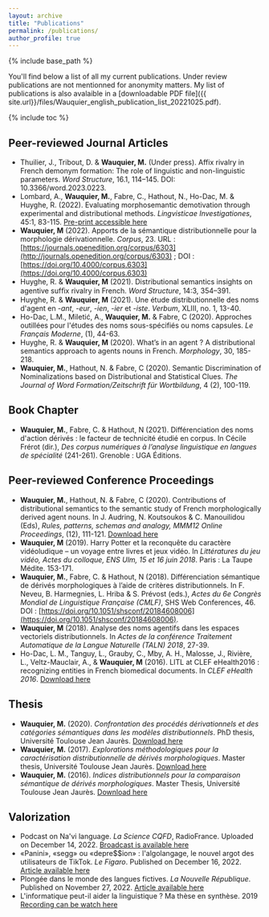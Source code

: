 ```yaml
---
layout: archive
title: "Publications"
permalink: /publications/
author_profile: true
---
```


{% include base_path %}

You'll find below a list of all my current publications. Under review publications are not mentionned for anonymity matters. My list of publications is also avalaible in a [downloadable PDF file]({{ site.url}}/files/Wauquier_english_publication_list_20221025.pdf).

{% include toc %}

Peer-reviewed Journal Articles
------

- Thuilier, J., Tribout, D. & **Wauquier, M.** (Under press). Affix rivalry in French demonym formation: The role of linguistic and non-linguistic parameters. *Word Structure*, 16.1, 114–145. DOI: 10.3366/word.2023.0223.
- Lombard, A., **Wauquier, M.**, Fabre, C., Hathout, N., Ho-Dac, M. & Huyghe, R. (2022). Evaluating morphosemantic demotivation through experimental and distributional methods. *Lingvisticae Investigationes*, 45:1, 83-115. [Pre-print accessible here](https://folia.unifr.ch/unifr/documents/323035)
- **Wauquier, M** (2022). Apports de la sémantique distributionnelle pour la morphologie dérivationnelle. *Corpus*, 23. URL : [https://journals.openedition.org/corpus/6303](http://journals.openedition.org/corpus/6303) ; DOI : [https://doi.org/10.4000/corpus.6303](https://doi.org/10.4000/corpus.6303)
- Huyghe, R. & **Wauquier, M** (2021). Distributional semantics insights on agentive sufﬁx rivalry in French. *Word Structure*, 14:3, 354–391.
- Huyghe, R. & **Wauquier, M** (2021). Une étude distributionnelle des noms d'agent en *-ant*, *-eur*, *-ien*, *-ier* et *-iste*. *Verbum*, XLIII, no. 1, 13-40.
- Ho-Dac, L.M., Miletić, A., **Wauquier, M.** & Fabre, C (2020). Approches outillées pour l'études des noms sous-spécifiés ou noms capsules. *Le Français Moderne*, (1), 44-63.
- Huyghe, R. & **Wauquier, M** (2020). What’s in an agent ? A distributional semantics approach to agents nouns in French. *Morphology*, 30, 185-218.
- **Wauquier, M.**, Hathout, N. & Fabre, C (2020). Semantic Discrimination of Nominalizations based on Distributional and Statistical Clues. *The Journal of Word Formation/Zeitschrift für Wortbildung*, 4 (2), 100-119.

Book Chapter
------

- **Wauquier, M.**, Fabre, C. & Hathout, N (2021). Différenciation des noms d'action dérivés : le facteur de technicité étudié en corpus. In Cécile Frérot (dir.), *Des corpus numériques à l’analyse linguistique en langues de spécialité* (241-261). Grenoble : UGA Éditions.

Peer-reviewed Conference Proceedings
------

- **Wauquier, M.**, Hathout, N. & Fabre, C (2020).  Contributions of distributional semantics to the semantic study of French morphologically derived agent nouns. In J. Audring, N. Koutsoukos & C.
Manouilidou (Eds), *Rules, patterns, schemas and analogy, MMM12 Online Proceedings*, (12), 111-121. [Download here](https://mmm.library.upatras.gr/mmm/article/download/3254/3514)
- **Wauquier, M** (2019). Harry Potter et la reconquête du caractère vidéoludique – un voyage entre livres et jeux vidéo. In *Littératures du jeu vidéo, Actes du colloque, ENS Ulm, 15 et 16 juin 2018*. Paris : La Taupe Médite. 153-171.
- **Wauquier, M.**, Fabre, C. & Hathout, N (2018). Différenciation sémantique de dérivés morphologiques à l’aide de critères distributionnels. In F. Neveu, B. Harmegnies, L. Hriba & S. Prévost (eds.), *Actes du 6e Congrès Mondial de Linguistique Française (CMLF)*, SHS Web
Conferences, 46. DOI : [https://doi.org/10.1051/shsconf/20184608006](https://doi.org/10.1051/shsconf/20184608006).
- **Wauquier, M** (2018). Analyse des noms agentifs dans les espaces vectoriels distributionnels. In *Actes de la conférence Traitement Automatique de la Langue Naturelle (TALN) 2018*, 27-39.
- Ho-Dac, L. M., Tanguy, L., Grauby, C., Mby, A. H., Malosse, J., Rivière, L., Veltz-Mauclair, A., & **Wauquier, M** (2016). LITL at CLEF eHealth2016 : recognizing entities in French biomedical documents. In *CLEF eHealth 2016*. [Download here](https://hal.archives-ouvertes.fr/hal-01365928)

Thesis
------

- **Wauquier, M.** (2020). *Confrontation des procédés dérivationnels et des catégories sémantiques dans les modèles distributionnels*. PhD thesis, Université Toulouse Jean Jaurès. [Download here](https://dante.univ-tlse2.fr/s/fr/item/11235)
- **Wauquier, M.** (2017). *Explorations méthodologiques pour la caractérisation distributionnelle de dérivés morphologiques*. Master thesis, Université Toulouse Jean Jaurès. [Download here](http://dante.univ-tlse2.fr/4137/)
- **Wauquier, M.** (2016). *Indices distributionnels pour la comparaison sémantique de dérivés morphologiques*. Master Thesis, Université Toulouse Jean Jaurès. [Download here](http://dante.univ-tlse2.fr/1827/)

Valorization
------

- Podcast on Na'vi language. *La Science CQFD*, RadioFrance. Uploaded on December 14, 2022. [Broadcast is available here](https://www.radiofrance.fr/franceculture/podcasts/la-science-cqfd/avatar-2-ouvrir-la-boite-de-pandora-5668608?fbclid=IwAR2MtZmyP-SSrL7CV6sDv17LZMdRviLbXWObXkRZk-0mHbDEba4dbcIzVo4)
- «Panini», «segg» ou «depre$$ion» : l'algolangage, le nouvel argot des utilisateurs de TikTok. *Le Figaro*. Published on  December 16, 2022. [Article available here](https://www.lefigaro.fr/secteur/high-tech/panini-segg-ou-depre-ion-l-algolangage-le-nouvel-argot-des-utilisateurs-de-tiktok-20221216?fbclid=IwAR39_01ipn2nuEZMTWeZTzoBGzmaNMuLqXjil9QXWpeo5b59eyJbzkZLHPE)
- Plongée dans le monde des langues fictives. *La Nouvelle République*. Published on November 27, 2022. [Article available here](https://www.lanouvellerepublique.fr/loisirs/plongee-dans-le-monde-des-langues-fictives?fbclid=IwAR3jl-urKG3mEz5FrKQ4MCniq1LBuc12Z6rWkIpeg2ipqOfpcv0poN2Okcg)
- L'informatique peut-il aider la linguistique ? Ma thèse en synthèse. 2019 [Recording can be watch here](https://youtu.be/DqxXfgXRs-U)

